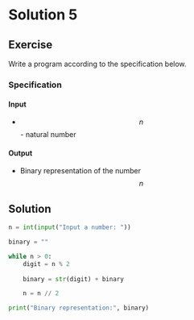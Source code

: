 # Solution 5

## Exercise

Write a program according to the specification below.

### Specification

#### Input

* $$n$$ - natural number

#### Output

* Binary representation of the number $$n$$

## Solution

```python
n = int(input("Input a number: "))

binary = ""

while n > 0:
    digit = n % 2
    
    binary = str(digit) + binary

    n = n // 2

print("Binary representation:", binary)
```
